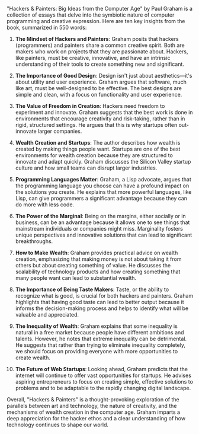 "Hackers & Painters: Big Ideas from the Computer Age" by Paul Graham is a collection of essays that delve into the symbiotic nature of computer programming and creative expression. Here are ten key insights from the book, summarized in 550 words:

1. **The Mindset of Hackers and Painters**: Graham posits that hackers (programmers) and painters share a common creative spirit. Both are makers who work on projects that they are passionate about. Hackers, like painters, must be creative, innovative, and have an intrinsic understanding of their tools to create something new and significant.

2. **The Importance of Good Design**: Design isn't just about aesthetics—it's about utility and user experience. Graham argues that software, much like art, must be well-designed to be effective. The best designs are simple and clean, with a focus on functionality and user experience.

3. **The Value of Freedom in Creation**: Hackers need freedom to experiment and innovate. Graham suggests that the best work is done in environments that encourage creativity and risk-taking, rather than in rigid, structured settings. He argues that this is why startups often out-innovate larger companies.

4. **Wealth Creation and Startups**: The author describes how wealth is created by making things people want. Startups are one of the best environments for wealth creation because they are structured to innovate and adapt quickly. Graham discusses the Silicon Valley startup culture and how small teams can disrupt larger industries.

5. **Programming Languages Matter**: Graham, a Lisp advocate, argues that the programming language you choose can have a profound impact on the solutions you create. He explains that more powerful languages, like Lisp, can give programmers a significant advantage because they can do more with less code.

6. **The Power of the Marginal**: Being on the margins, either socially or in business, can be an advantage because it allows one to see things that mainstream individuals or companies might miss. Marginality fosters unique perspectives and innovative solutions that can lead to significant breakthroughs.

7. **How to Make Wealth**: Graham provides practical advice on wealth creation, emphasizing that making money is not about taking it from others but about creating something of value. He discusses the scalability of technology products and how creating something that many people want can lead to substantial wealth.

8. **The Importance of Being Taste Makers**: Taste, or the ability to recognize what is good, is crucial for both hackers and painters. Graham highlights that having good taste can lead to better output because it informs the decision-making process and helps to identify what will be valuable and appreciated.

9. **The Inequality of Wealth**: Graham explains that some inequality is natural in a free market because people have different ambitions and talents. However, he notes that extreme inequality can be detrimental. He suggests that rather than trying to eliminate inequality completely, we should focus on providing everyone with more opportunities to create wealth.

10. **The Future of Web Startups**: Looking ahead, Graham predicts that the internet will continue to offer vast opportunities for startups. He advises aspiring entrepreneurs to focus on creating simple, effective solutions to problems and to be adaptable to the rapidly changing digital landscape.

Overall, "Hackers & Painters" is a thought-provoking exploration of the parallels between art and technology, the nature of creativity, and the mechanisms of wealth creation in the computer age. Graham imparts a deep appreciation for the hacker ethos and a clear understanding of how technology continues to shape our world.